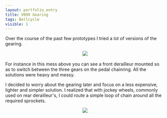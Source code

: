 ```yaml
---
layout: portfolio_entry
title: V099 Gearing
tags: Bellcycle
visible: 1
---
```


Over the course of the past few prototypes I tried a lot of versions of the gearing. 
<br>
<div style="text-align:center"><img src ="../../img/bellcycleblog/post8/page1.jpeg" /></div>
<br>
For instance in this mess above you can see a front derailleur mounted so as to switch between the three gears on the pedal chainring. All the solutions were heavy and messy. 

I decided to worry about the gearing later and focus on a less expensive, lighter and simpler solution. I realized that with jockey wheels, commonly used on rear derailleur's, I could route a simple loop of chain around all the required sprockets. 
<br>
<div style="text-align:center"><img src ="../../img/bellcycleblog/post8/page2.jpeg" /></div>
<br>